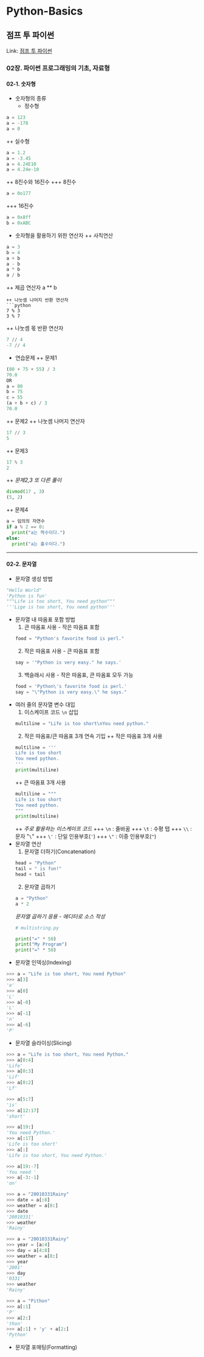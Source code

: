 # Python-Basics
점프 투 파이썬
-------------
Link: [점프 투 파이썬](https://wikidocs.net/book/1)
### 02장. 파이썬 프로그래밍의 기초, 자료형
#### 02-1. 숫자형
+ 숫자형의 종류
  + 정수형
```python
a = 123
a = -178
a = 0
```
++ 실수형
```python
a = 1.2
a = -3.45
a = 4.24E10
a = 4.24e-10
```
++ 8진수와 16진수
+++ 8진수
```python
a = 0o177
```
+++ 16진수
```python
a = 0x8ff
b = 0xABC
```
+ 숫자형을 활용하기 위한 연산자
++ 사칙연산
```python
a = 3
b = 4
a + b
a - b
a * b
a / b
```
++ 제곱 연산자
a ** b
```
++ 나눗셈 나머지 반환 연산자
```python
7 % 3
3 % 7
```
++ 나눗셈 몫 반환 연산자
```python
7 // 4
-7 // 4
```
+ 연습문제
++ 문제1
```python
(80 + 75 + 55) / 3
70.0
OR
a = 80
b = 75
c = 55
(a + b + c) / 3
70.0
```
++ 문제2
++ 나눗셈 나머지 연산자
```python
17 // 3
5
```
++ 문제3
```python
17 % 3
2
```
++ *문제2,3 또 다른 풀이*
```python
divmod(17 , 3)
(5, 2)
```
++ 문제4
```python
a = 임의의 자연수
if a % 2 == 0:
  print("a는 짝수이다.")
else:
  print("a는 홀수이다.")
```
---
#### 02-2. 문자열
+ 문자열 생성 방법
```python
"Hello World"
'Python is fun'
"""Life is too short, You need python"""
'''Lige is too short, You need python'''
```
+ 문자열 내 따옴표 포함 방법
  1. 큰 따옴표 사용 - 작은 따옴표 포함
  ```python
  food = "Python's favorite food is perl."
  ```
  2. 작은 따옴표 사용 - 큰 따옴표 포함
  ```python
  say = '"Python is very easy." he says.'
  ```
  3. 백슬래시 사용 - 작은 따옴표, 큰 따옴표 모두 가능
  ```python
  food = 'Python\'s favorite food is perl.'
  say = "\"Python is very easy.\" he says."
  ```
+ 여러 줄의 문자열 변수 대입
  1. 이스케이프 코드 `\n` 삽입
  ```python
  multiline = "Life is too short\nYou need python."
  ```
  2. 작은 따옴표/큰 따옴표 3개 연속 기입
  ++ 작은 따옴표 3개 사용
  ```python
  multiline = '''
  Life is too short
  You need python.
  '''
  print(multiline)
  ```
  ++ 큰 따옴표 3개 사용
  ```python
  multiline = """
  Life is too short
  You need python.
  """
  print(multiline)
  ```
  ++ *주로 활용하는 이스케이프 코드*
  +++ `\n` : 줄바꿈
  +++ `\t` : 수평 탭
  +++ `\\` : 문자 "`\`"
  +++ `\'` : 단일 인용부호(`'`)
  +++ `\"` : 이중 인용부호(`"`)
+ 문자열 연산
  1. 문자열 더하기(Concatenation)
  ```python
  head = "Python"
  tail = " is fun!"
  head + tail
  ```
  2. 문자열 곱하기
  ```python
  a = "Python"
  a * 2
  ```
  *문자열 곱하기 응용 - 에디터로 소스 작성*
  ```python
  # multistring.py
  
  print("=" * 50)
  print("My Program")
  print("=" * 50)
  ```
+ 문자열 인덱싱(Indexing)
```python
>>> a = "Life is too short, You need Python"
>>> a[3]
'e'
>>> a[0]
'L'
>>> a[-0]
'L'
>>> a[-1]
'n'
>>> a[-6]
'P'
```
+ 문자열 슬라이싱(Slicing)
```python
>>> a = "Life is too short, You need Python."
>>> a[0:4]
'Life'
>>> a[0:3]
'Lif'
>>> a[0:2]
'Lf'
```
```python
>>> a[5:7]
'is'
>>> a[12:17]
'short'
```
```python
>>> a[19:]
'You need Python.'
>>> a[:17]
'Life is too short'
>>> a[:]
'Life is too short, You need Python.'
```
```python
>>> a[19:-7]
'You need '
>>> a[-3:-1]
'on'
```
```python
>>> a = "20010331Rainy"
>>> date = a[:8]
>>> weather = a[8:]
>>> date
'20010331'
>>> weather
'Rainy'
```
```python
>>> a = "20010331Rainy"
>>> year = [a:4]
>>> day = a[4:8]
>>> weather = a[8:]
>>> year
'2001'
>>> day
'0331'
>>> weather
'Rainy'
```
```python
>>> a = "Pithon"
>>> a[:1]
'P'
>>> a[2:]
'thon'
>>> a[:1] + 'y' + a[2:]
'Python'
```
+ 문자열 포매팅(Formatting)
